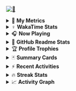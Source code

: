 [![🐙](https://hits.seeyoufarm.com/api/count/incr/badge.svg?url=https%3A%2F%2Fgithub.com%2Fktnkk%2Fhit-counter&count_bg=%23070707&title_bg=%23070707&icon=&icon_color=%23E7E7E7&title=visitors&edge_flat=true)](https://hits.seeyoufarm.com)

<details>
  <summary>🎼 <strong>My Metrics</strong></summary>
  
  <br>
  
 ![🐳](https://github.com/ktnkk/ktnkk/blob/main/github-metrics.svg)
  
  ***
</details>

<details>
  <summary>♀️ <strong>WakaTime Stats</strong></summary>
  
  <br>
  
<!--START_SECTION:waka-->
**🐱 My GitHub Data** 

> 🏆 1,604 Contributions in the Year 2021
 > 
> 📦 1.7 MB Used in GitHub's Storage 
 > 
> 💼 Opted to Hire
 > 
> 📜 9 Public Repositories 
 > 
> 🔑 23 Private Repositories  
 > 
**I'm a Night 🦉** 

```text
🌞 Morning    663 commits    ██████████░░░░░░░░░░░░░░░   41.26% 
🌆 Daytime    99 commits     █░░░░░░░░░░░░░░░░░░░░░░░░   6.16% 
🌃 Evening    373 commits    █████░░░░░░░░░░░░░░░░░░░░   23.21% 
🌙 Night      472 commits    ███████░░░░░░░░░░░░░░░░░░   29.37%

```
📅 **I'm Most Productive on Wednesday** 

```text
Monday       210 commits    ███░░░░░░░░░░░░░░░░░░░░░░   13.07% 
Tuesday      230 commits    ███░░░░░░░░░░░░░░░░░░░░░░   14.31% 
Wednesday    261 commits    ████░░░░░░░░░░░░░░░░░░░░░   16.24% 
Thursday     241 commits    ███░░░░░░░░░░░░░░░░░░░░░░   15.0% 
Friday       259 commits    ████░░░░░░░░░░░░░░░░░░░░░   16.12% 
Saturday     234 commits    ███░░░░░░░░░░░░░░░░░░░░░░   14.56% 
Sunday       172 commits    ██░░░░░░░░░░░░░░░░░░░░░░░   10.7%

```


📊 **This Week I Spent My Time On** 

```text
⌚︎ Time Zone: America/New_York

💬 Programming Languages: 
Other                    64 hrs 59 mins      █████████████████████░░░░   84.54% 
JavaScript               6 hrs 16 mins       ██░░░░░░░░░░░░░░░░░░░░░░░   8.17% 
Markdown                 2 hrs 56 mins       █░░░░░░░░░░░░░░░░░░░░░░░░   3.83% 
YAML                     45 mins             ░░░░░░░░░░░░░░░░░░░░░░░░░   0.99% 
JSON                     44 mins             ░░░░░░░░░░░░░░░░░░░░░░░░░   0.97%

🔥 Editors: 
Browser                  63 hrs 49 mins      ████████████████████░░░░░   83.03% 
IntelliJ                 13 hrs 2 mins       ████░░░░░░░░░░░░░░░░░░░░░   16.97%

💻 Operating System: 
Mac                      76 hrs 52 mins      █████████████████████████   100.0%

```


 Last Updated on 06/10/2021
<!--END_SECTION:waka-->
  
  ***
</details>


<details>
  <summary>🎧 <strong>Now Playing</strong></summary>
  
  <br>
  
 [![🐟](https://spotify-github-profile.vercel.app/api/view?uid=31ybvkrtg6lpzufa4ap3lug3xjfy&cover_image=true&theme=default)](https://open.spotify.com/user/31ybvkrtg6lpzufa4ap3lug3xjfy?si=4d057bb568954fa5)
  
  ***
</details>

<details>
  <summary>🌟 <strong>GitHub Readme Stats</strong></summary>
  
  <br>
  
 <p align="left"> 
  <img alt="🐠" src="https://github-readme-stats.vercel.app/api?username=ktnkk&count_private=true&show_icons=true&theme=dark&include_all_commits=true" />
  <img alt="🐟" src="https://github-readme-stats.vercel.app/api/top-langs/?username=ktnkk&layout=compact&theme=dark&langs_count=10&hide=HTML,CSS,SCSS" />
</p>
  
  ***
</details>

<details>
  <summary>🏆 <strong>Profile Trophies</strong></summary>
  
  <br>
  
  [![🐬](https://github-profile-trophy.vercel.app/?username=ktnkk&rank=SECRET,SSS,SS,S,AAA,AA,A&theme=darkhub&row=1&margin-w=10&no-bg=true)](https://github.com/ryo-ma/github-profile-trophy)
  
  ***
</details>

<details>
  <summary>🃏 <strong>Summary Cards</strong></summary>
  
  <br>
  
  ![🐋](https://github-profile-summary-cards.vercel.app/api/cards/profile-details?username=ktnkk&theme=github_dark)
  ![🦑](https://github-profile-summary-cards.vercel.app/api/cards/repos-per-language?username=ktnkk&theme=github_dark)
  ![🦭](https://github-profile-summary-cards.vercel.app/api/cards/most-commit-language?username=ktnkk&theme=github_dark)
  ![🦀](https://github-profile-summary-cards.vercel.app/api/cards/stats?username=ktnkk&theme=github_dark)
  ![🦈](https://github-profile-summary-cards.vercel.app/api/cards/productive-time?username=ktnkk&theme=github_dark)
  
  ***
</details>

<details>
  <summary>⚡ <strong>Recent Activities</strong></summary>
  
  <br>
  
  <!--START_SECTION:activity-->
1. 🎉 Merged PR [#78](https://github.com/ktnkk/blog/pull/78) in [ktnkk/blog](https://github.com/ktnkk/blog)
2. 💪 Opened PR [#78](https://github.com/ktnkk/blog/pull/78) in [ktnkk/blog](https://github.com/ktnkk/blog)
3. 🎉 Merged PR [#77](https://github.com/ktnkk/blog/pull/77) in [ktnkk/blog](https://github.com/ktnkk/blog)
4. 💪 Opened PR [#77](https://github.com/ktnkk/blog/pull/77) in [ktnkk/blog](https://github.com/ktnkk/blog)
5. 🎉 Merged PR [#76](https://github.com/ktnkk/blog/pull/76) in [ktnkk/blog](https://github.com/ktnkk/blog)
6. 🎉 Merged PR [#75](https://github.com/ktnkk/blog/pull/75) in [ktnkk/blog](https://github.com/ktnkk/blog)
7. 🎉 Merged PR [#70](https://github.com/ktnkk/blog/pull/70) in [ktnkk/blog](https://github.com/ktnkk/blog)
8. 🎉 Merged PR [#69](https://github.com/ktnkk/blog/pull/69) in [ktnkk/blog](https://github.com/ktnkk/blog)
9. 🎉 Merged PR [#68](https://github.com/ktnkk/blog/pull/68) in [ktnkk/blog](https://github.com/ktnkk/blog)
10. 🎉 Merged PR [#71](https://github.com/ktnkk/blog/pull/71) in [ktnkk/blog](https://github.com/ktnkk/blog)
<!--END_SECTION:activity-->
  
***
</details>

<details>
  <summary>🔥 <strong>Streak Stats</strong></summary>
  
  <br>
  
  [![🐠](http://github-readme-streak-stats.herokuapp.com?user=ktnkk&theme=dark)](https://git.io/streak-stats)
  
  ***
</details>

<details>
  <summary>📈 <strong>Activity Graph</strong></summary>
  
  <br>
  
  [![🐡](https://activity-graph.herokuapp.com/graph?username=ktnkk&theme=xcode)](https://github.com/ashutosh00710/github-readme-activity-graph)
  
  ***
</details>
